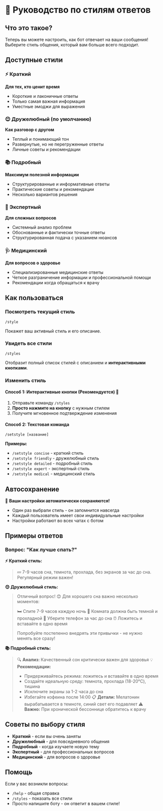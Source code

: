 # 🎨 Руководство по стилям ответов

## Что это такое?

Теперь вы можете настроить, как бот отвечает на ваши сообщения! Выберите стиль общения, который вам больше всего подходит.

## Доступные стили

### ⚡ Краткий

**Для тех, кто ценит время**

- Короткие и лаконичные ответы
- Только самая важная информация
- Уместные эмоджи для выражения

### 😊 Дружелюбный (по умолчанию)

**Как разговор с другом**

- Теплый и понимающий тон
- Развернутые, но не перегруженные ответы
- Личные советы и рекомендации

### 📚 Подробный

**Максимум полезной информации**

- Структурированные и информативные ответы
- Практические советы и рекомендации
- Несколько вариантов решения

### 🧠 Экспертный

**Для сложных вопросов**

- Системный анализ проблем
- Обоснованные и фактически точные ответы
- Структурированная подача с указанием нюансов

### 🩺 Медицинский

**Для вопросов о здоровье**

- Специализированные медицинские ответы
- Четкое разграничение информации и профессиональной помощи
- Рекомендации когда обращаться к врачу

## Как пользоваться

### Посмотреть текущий стиль

```
/style
```

Покажет ваш активный стиль и его описание.

### Увидеть все стили

```
/styles
```

Отобразит полный список стилей с описанием и **интерактивными кнопками**.

### Изменить стиль

#### Способ 1: Интерактивные кнопки (Рекомендуется) 🎯

1. Отправьте команду `/styles`
2. **Просто нажмите на кнопку** с нужным стилем
3. Получите мгновенное подтверждение изменения

#### Способ 2: Текстовая команда

```
/setstyle [название]
```

**Примеры:**

- `/setstyle concise` - краткий стиль
- `/setstyle friendly` - дружелюбный стиль
- `/setstyle detailed` - подробный стиль
- `/setstyle expert` - экспертный стиль
- `/setstyle medical` - медицинский стиль

## Автосохранение

🔄 **Ваши настройки автоматически сохраняются!**

- Один раз выбрали стиль - он запомнится навсегда
- Каждый пользователь имеет свои индивидуальные настройки
- Настройки работают во всех чатах с ботом

## Примеры ответов

### Вопрос: "Как лучше спать?"

**⚡ Краткий стиль:**

> 💤 7-9 часов сна, темнота, прохлада, без экранов за час до сна. Регулярный режим важен!

**😊 Дружелюбный стиль:**

> Отличный вопрос! 😊 Для хорошего сна важно несколько моментов:
>
> 🛏️ Спите 7-9 часов каждую ночь
> 🌙 Комната должна быть темной и прохладной
> 📱 Уберите телефон за час до сна
> ⏰ Ложитесь и вставайте в одно время
>
> Попробуйте постепенно внедрять эти привычки - не нужно менять все сразу!

**📚 Подробный стиль:**

> 🔍 **Анализ:** Качественный сон критически важен для здоровья
> 💡 **Рекомендации:**
>
> - Придерживайтесь режима: ложитесь и вставайте в одно время
> - Создайте идеальную среду: темнота, прохлада (18-20°C), тишина
> - Исключите экраны за 1-2 часа до сна
> - Избегайте кофеина после 14:00
>   📋 **Детали:** Мелатонин вырабатывается в темноте, синий свет его подавляет
>   ⚠️ **Важно:** При хронической бессоннице обратитесь к врачу

## Советы по выбору стиля

- **Краткий** - если вы очень заняты
- **Дружелюбный** - для повседневного общения
- **Подробный** - когда изучаете новую тему
- **Экспертный** - для профессиональных вопросов
- **Медицинский** - для вопросов о здоровье

## Помощь

Если у вас возникли вопросы:

- `/help` - общая справка
- `/styles` - показать все стили
- Просто напишите боту - он ответит в вашем стиле!
